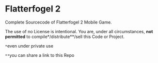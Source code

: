 # Flatterfogel 2

Complete Sourcecode of Flatterfogel 2 Mobile Game.

The use of no License is intentional. 
You are, under all circumstances, **not permitted** to compile*/distribute**/sell this Code or Project.

`*`even under private use

`**`you can share a link to this Repo
